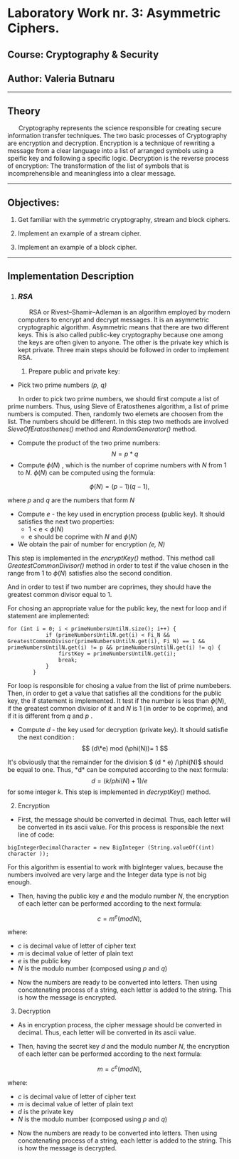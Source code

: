 # Laboratory Work nr. 3: Asymmetric Ciphers.

## Course: Cryptography & Security

## Author: Valeria Butnaru

---

## Theory

&ensp;&ensp;&ensp; Cryptography represents the science responsible for creating secure information transfer techniques. The two basic processes of Cryptography are encryption and decryption. Encryption is a technique of rewriting a message from a clear language into a list of arranged symbols using a speific key and following a specific logic. Decryption is the reverse process of encryption: The transformation of the list of symbols that is incomprehensible and meaningless into a clear message.

---

## Objectives:

1. Get familiar with the symmetric cryptography, stream and block ciphers.

2. Implement an example of a stream cipher.

3. Implement an example of a block cipher.

---

## Implementation Description

1. ### <i> RSA </i>

   &ensp;&ensp;&ensp; RSA or Rivest–Shamir–Adleman is an algorithm employed by modern computers to encrypt and decrypt messages. It is an asymmetric cryptographic algorithm. Asymmetric means that there are two different keys. This is also called public-key cryptography because one among the keys are often given to anyone. The other is the private key which is kept private. Three main steps should be followed in order to implement RSA.

   1. Prepare public and private key:

- Pick two prime numbers _(p, q)_

&ensp;&ensp;&ensp; In order to pick two prime numbers, we should first compute a list of prime numbers. Thus, using Sieve of Eratosthenes algorithm, a list of prime numbers is computed. Then, randomly two elemets are choosen from the list. The numbers should be different. In this step two methods are involved _SieveOfEratosthenes()_ method and _RandomGenerator()_ method.

- Compute the product of the two prime numbers:  
  $$N = p*q$$
- Compute $\phi(N)$ , which is the number of coprime numbers with _N_ from 1 to _N_. $\phi(N)$ can be computed using the formula:

$$ \phi(N) = (p-1)(q-1) , $$

where _p_ and _q_ are the numbers that form _N_

- Compute _e_ - the key used in encryption process (public key). It should satisfies the next two properties:
  - 1 < e < $\phi(N)$
  - e should be coprime with _N_ and $\phi(N)$
- We obtain the pair of number for encryption _(e, N)_

This step is implemented in the _encryptKey()_ method. This method call _GreatestCommonDivisor()_ method in order to test if the value chosen in the range from 1 to $\phi(N)$ satisfies also the second condition.

And in order to test if two number are coprimes, they should have the greatest common divisor equal to 1.

For chosing an appropriate value for the public key, the next for loop and if statement are implemented:

```
for (int i = 0; i < primeNumbersUntilN.size(); i++) {
            if (primeNumbersUntilN.get(i) < Fi_N && GreatestCommonDivisor(primeNumbersUntilN.get(i), Fi_N) == 1 && primeNumbersUntilN.get(i) != p && primeNumbersUntilN.get(i) != q) {
                firstKey = primeNumbersUntilN.get(i);
                break;
            }
        }
```

For loop is responsible for chosing a value from the list of prime numbebers. Then, in order to get a value that satisfies all the conditions for the public key, the if statement is implemented. It test if the number is less than $\phi(N)$, if the greatest common divisior of it and _N_ is 1 (in order to be coprime), and if it is different from _q_ and _p_ .

- Compute _d_ - the key used for decryption (private key). It should satisfie the next condition :
  $$ (d\*e) mod (\phi(N))= 1 $$

It's obviously that the remainder for the division $ (d * e) /\phi(N)$ should be equal to one. Thus, *d\* can be computed according to the next formula:
$$ d = (k /phi(N) + 1)/ e$$
for some integer _k_. This step is implemented in _decryptKey()_ method.

2. Encryption

- First, the message should be converted in decimal. Thus, each letter will be converted in its ascii value. For this process is responsible the next line of code:

```
bigIntegerDecimalCharacter = new BigInteger (String.valueOf((int) character ));
```

For this algorithm is essential to work with bigInteger values, because the numbers involved are very large and the Integer data type is not big enough.

- Then, having the public key _e_ and the modulo number _N_, the encryption of each letter can be performed according to the next formula:

$$ c = m ^ e (mod N), $$

where:

- _c_ is decimal value of letter of cipher text
- _m_ is decimal value of letter of plain text
- _e_ is the public key
- _N_ is the modulo number (composed using _p_ and _q_)

* Now the numbers are ready to be converted into letters. Then using concatenating process of a string, each letter is added to the string. This is how the message is encrypted.

3. Decryption

- As in encryption process, the cipher message should be converted in decimal. Thus, each letter will be converted in its ascii value.

- Then, having the secret key _d_ and the modulo number _N_, the encryption of each letter can be performed according to the next formula:

$$ m = c ^ e (mod N), $$

where:

- _c_ is decimal value of letter of cipher text
- _m_ is decimal value of letter of plain text
- _d_ is the private key
- _N_ is the modulo number (composed using _p_ and _q_)

* Now the numbers are ready to be converted into letters. Then using concatenating process of a string, each letter is added to the string. This is how the message is decrypted.
